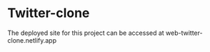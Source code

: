 # Twitter-clone

The deployed site for this project can be accessed at web-twitter-clone.netlify.app
